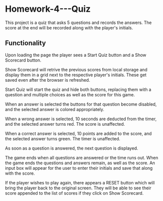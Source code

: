 # Homework-4---Quiz

This project is a quiz that asks 5 questions and records the answers. The score at the end will be recorded along with the player's initials. 

## Functionality

Upon loading the page the player sees a Start Quiz button and a Show Scorecard button. 

Show Scorecard will retrive the previous scores from local storage and display them in a grid next to the respective player's initials. These get saved even after the browser is refreshed.

Start Quiz will start the quiz and hide both buttons, replacing them with a question and multiple choices as well as the score for this game.

When an answer is selected the buttons for that question become disabled, and the selected answer is colored appropriately.

When a wrong answer is selected, 10 seconds are deducted from the timer, and the selected answer turns red. The score is unaffected.

When a correct answer is selected, 10 points are added to the score, and the selected answer turns green. The timer is unaffected.

As soon as a question is answered, the next question is displayed.

The game ends when all questions are answered or the time runs out. When the game ends the questions and answers remain, as well as the score. An input box will appear for the user to enter their initials and save that along with the score.

If the player wishes to play again, there appears a RESET button which will bring the player back to the original screen. They will be able to see their score appended to the list of scores if they click on Show Scorecard.

